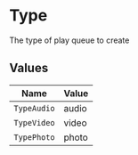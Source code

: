 # Type

The type of play queue to create


## Values

| Name        | Value       |
| ----------- | ----------- |
| `TypeAudio` | audio       |
| `TypeVideo` | video       |
| `TypePhoto` | photo       |